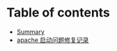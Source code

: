 # Table of contents

* [Summary](README.md)
* [apache 启动问题修复记录](apache-qi-dong-wen-ti-xiu-fu-ji-lu.md)

